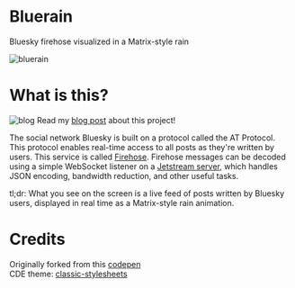 # Bluerain

Bluesky firehose visualized in a Matrix-style rain

![bluerain](assets/images/bluerain.gif)

# What is this?

![blog](https://win98icons.alexmeub.com/icons/png/write_wordpad-0.png) Read my [blog post](https://system31.simone.computer/blog/bluesky-firehose-is-cool) about this project!

The social network Bluesky is built on a protocol called the AT Protocol. This protocol enables real-time access to all posts as they're written by users. This service is called [Firehose](https://docs.bsky.app/docs/advanced-guides/firehose). Firehose messages can be decoded using a simple WebSocket listener on a [Jetstream server](https://docs.bsky.app/blog/jetstream), which handles JSON encoding, bandwidth reduction, and other useful tasks.

tl;dr: What you see on the screen is a live feed of posts written by Bluesky users, displayed in real time as a Matrix-style rain animation.

# Credits

Originally forked from this [codepen](https://codepen.io/yaclive/pen/EayLYO)<br>
CDE theme: [classic-stylesheets](https://nielssp.github.io/classic-stylesheets/)
